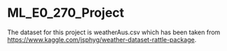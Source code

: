 # ML_E0_270_Project

The dataset for this project is weatherAus.csv which has been taken from https://www.kaggle.com/jsphyg/weather-dataset-rattle-package.
